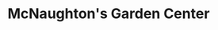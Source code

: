 ---
title: "McNaughton's Garden Center"
url: /cherry-hill/mcnaughtons-garden-center/
shop: garden centre
---
